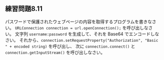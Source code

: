 ## 練習問題8.11

パスワードで保護されたウェブページの内容を取得するプログラムを書きなさい。
`URLConnection connection = url.openConnection();` を呼び出しなさい。
文字列 `username:password` を生成して、それを Base64 でエンコードしなさい。
それから、`connection.setRequestProperty("Authorization", "Basic " + encoded string)` を呼び出し、
次に `connection.connect()` と `connection.getInputStream()` を呼び出しなさい。
